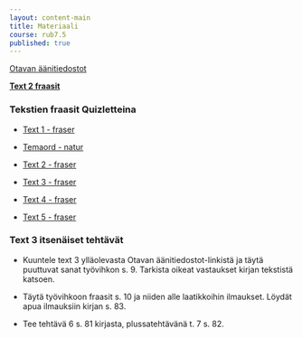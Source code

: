 ```yaml
---
layout: content-main
title: Materiaali
course: rub7.5
published: true
---
```

[Otavan äänitiedostot](http://tiedostot.otava.fi/aanet/fokus7/)

**[Text 2 fraasit](/media/rub7/text2_fraser.pdf)**

### Tekstien fraasit Quizletteina

- [Text 1 - fraser](https://quizlet.com/_6h7ccb)

- [Temaord - natur](https://quizlet.com/_6h7v00)

- [Text 2 - fraser](https://quizlet.com/_6lofwf)

- [Text 3 - fraser](https://quizlet.com/_6loha5)

- [Text 4 - fraser](https://quizlet.com/_6lofah)

- [Text 5 - fraser](https://quizlet.com/_6logip)

### Text 3 itsenäiset tehtävät

- Kuuntele text 3 ylläolevasta Otavan äänitiedostot-linkistä ja täytä puuttuvat sanat työvihkon s. 9. Tarkista oikeat vastaukset kirjan tekstistä katsoen.

- Täytä työvihkoon fraasit s. 10 ja niiden alle laatikkoihin ilmaukset. Löydät apua ilmauksiin kirjan s. 83.

- Tee tehtävä 6 s. 81 kirjasta, plussatehtävänä t. 7 s. 82.
